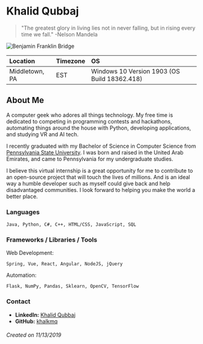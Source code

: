 
# Khalid Qubbaj

> "The greatest glory in living lies not in never falling, but in rising every time we fall." 
> -Nelson Mandela

![](https://images.unsplash.com/photo-1516508636691-2ea98becb2f5?ixlib=rb-1.2.1&ixid=eyJhcHBfaWQiOjEyMDd9&auto=format&fit=crop&w=1951&q=80 "Benjamin Franklin Bridge")

Location | Timezone | OS
:--- | :--- | :---
Middletown, PA | EST | Windows 10 Version 1903 (OS Build 18362.418)

## About Me
A computer geek who adores all things technology. My free time is dedicated to competing in programming contests and hackathons, automating things around the house with Python, developing applications, and studying VR and AI tech.

I recently graduated with my Bachelor of Science in Computer Science from [Pennsylvania State University](https://www.psu.edu/). I was born and raised in the United Arab Emirates, and came to Pennsylvania for my undergraduate studies. 

I believe this virtual internship is a great opportunity for me to contribute to an open-source project that will touch the lives of millions. And is an ideal way a humble developer such as myself could give back and help disadvantaged communities. I look forward to helping you make the world a better place.

### Languages 
```
Java, Python, C#, C++, HTML/CSS, JavaScript, SQL
```

### Frameworks / Libraries / Tools
Web Development:
```
Spring, Vue, React, Angular, NodeJS, jQuery
```
Automation:
```
Flask, NumPy, Pandas, Sklearn, OpenCV, TensorFlow 
```

### Contact
* __LinkedIn:__ [Khalid Qubbaj](https://www.linkedin.com/in/khalid-qubbaj-2a4bb8196/)
* __GitHub:__ [khalkmq](https://github.com/khalkmq)


###### Created on 11/13/2019
